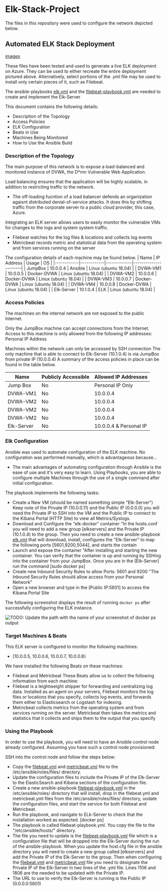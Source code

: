 # Elk-Stack-Project
The files in this repository were used to configure the network depicted below.
## Automated ELK Stack Deployment
[images](https://github.com/ADugal1/Elk-Stack-Project/blob/main/Images/Network_Diagram_Capture.png)

These files have been tested and used to generate a live ELK deployment on Azure. They can be used to either recreate the entire deployment pictured above. Alternatively, select portions of the .yml file may be used to install only certain pieces of it, such as Filebeat.

The ansible-playbooks [elk.yml](https://github.com/ADugal1/Elk-Stack-Project/blob/main/_13-Elk-Stack-Project_Activities_Stu_Day_1_Resources_install-elk.yml) and the [filebeat-playbook.yml](https://github.com/ADugal1/Elk-Stack-Project/blob/main/_13-Elk-Stack-Project_Activities_Stu_Day_2_Resources_filebeat-config.yml) are needed to create and implement the Elk-Server

This document contains the following details:
- Description of the Topology
- Access Policies
- ELK Configuration
 - Beats in Use
 - Machines Being Monitored
- How to Use the Ansible Build


### Description of the Topology

The main purpose of this network is to expose a load-balanced and monitored instance of DVWA, the D*mn Vulnerable Web Application.

Load balancing ensures that the application will be highly scalable, in addition to restricting traffic to the network.
- The off-loading fucntion of a load balancer defends an organization agaisnt distributed denial-of-service attacks. It does this by shifting traffic from the corporate server to a public cloud provider, this case, Azure. 

Integrating an ELK server allows users to easily monitor the vulnerable VMs for changes to the logs and system system traffic.
- Filebeat watches for the log files & locations and collects log events
- Metricbeat records metric and statistical data from the operating system and from services running on the server

The configuration details of each machine may be found below.
| Name       | IP Address | Usage       | OS                   |
|------------|------------|-------------|----------------------|
| JumpBox    | 10.0.0.4   | Ansible     | Linux (ubuntu 18.04) |
| DVWA-VM1   | 10.0.0.5   | Docker-DVWA | Linux (ubuntu 18.04) |
| DVWA-VM2   | 10.0.0.6   | Docker-DVWA | Linux (ubuntu 18.04) |
| DVWA-VM3   | 10.0.0.7   | Docker-DVWA | Linux (ubuntu 18.04) |
| DVWA-VM4   | 10.0.0.8   | Docker-DVWA | Linux (ubuntu 18.04) |
| Elk-Server | 10.1.0.4   | ELK         | Linux (ubuntu 18.04) |

### Access Policies

The machines on the internal network are not exposed to the public Internet. 

Only the JumpBox machine can accept connections from the Internet. Access to this machine is only allowed from the following IP addresses:
Personal IP Address

Machines within the network can only be accessed by SSH connection
  The only machine that is able to connect to Elk-Server (10.1.0.4) is via JumpBox from private IP (10.0.0.4)
A summary of the access policies in place can be found in the table below.

| Name       | Publicly Accessible | Allowed IP Addresses   |
|------------|---------------------|------------------------|
| Jump Box   | No                  | Personal IP Only       |
| DVWA-VM1   | No                  | 10.0.0.4               |
| DVWA-VM2   | No                  | 10.0.0.4               |
| DVWA-VM2   | No                  | 10.0.0.4               |
| DVWA-VM2   | No                  | 10.0.0.4               |
| Elk-Server | No                  | 10.0.0.4 & Personal IP |

### Elk Configuration

Ansible was used to automate configuration of the ELK machine. No configuration was performed manually, which is advantageous because...
- The main advantages of automating configuration through Ansible is the ease of use and it's very easy to learn. Using Playbooks, you are able to configure multiple Machines through the use of a single command after initial configuration.

The playbook implements the following tasks:
- Create a New VM (should be named something simple "Elk-Server") Keep note of the Private IP (10.0.0.11) and the Public IP (0.0.0.0) you will need the Private IP to SSH into the VM and the Public IP to connect to the Kibana Portal (HTTP Site) to view all Metrics/Syslogs.
- Download and Configure the "elk-docker" container "In the hosts.conf you will need to add a new group [elkservers] and the Private IP (10.1.0.4) to the group. Then you need to create a new ansible-playbook [elk.yml](https://github.com/ADugal1/Elk-Stack-Project/blob/main/_13-Elk-Stack-Project_Activities_Stu_Day_1_Resources_install-elk.yml) that will download, install, configures the "Elk-Server" to map the following ports [5601,9200,5044], and starts the contain
- Launch and expose the container "After installing and starting the new container. You can verify that the container is up and running by SSHing into the container from your JumpBox. Once you are in the [Elk-Server] run the command [sudo docker ps]
- Create new Inbound Security Rules to allow Ports: 5601 and 9200 "The Inbound Security Rules should allow access from your Personal Network"
- Open a new browser and type in the [Public IP:5601] to access the Kibana Portal Site


The following screenshot displays the result of running `docker ps` after successfully configuring the ELK instance.


![TODO: Update the path with the name of your screenshot of docker ps output](Images/docker_ps_output.png)

### Target Machines & Beats
This ELK server is configured to monitor the following machines:
- [10.0.0.5, 10.0.0.6, 10.0.0.7, 10.0.0.8}

We have installed the following Beats on these machines:
- Filebeat and Metricbeat
These Beats allow us to collect the following information from each machine:
- Filebeat is a leightweight shipper for forwarding and centralizing log data. Installed as an agent on your servers, Filebeat monitors the log files or locations that you specify, collects log events, and forwards them either to Elasticsearch or Logstash for indexing.
- Metricbeat collects metrics from the operating system and from services running on the server. Metricbeat then takes the metrics and statistics that it collects and ships them to the output that you specify

### Using the Playbook
In order to use the playbook, you will need to have an Ansible control node already configured. Assuming you have such a control node provisioned: 

SSH into the control node and follow the steps below:
- Copy the [filebeat.yml](https://github.com/ADugal1/Elk-Stack-Project/blob/main/filebeat-config.yml) and [metricbeat.yml](https://github.com/ADugal1/Elk-Stack-Project/blob/main/metricbeat.yml) file to the /etc/ansible/roles/files/ directory.
- Update the configuration files to include the Private IP of the Elk-Server to the ElasticSearch and Kibana sections of the configuration file.
- Create a new ansible-playbook  [filebeat-playbook.yml](https://github.com/ADugal1/Elk-Stack-Project/blob/main/_13-Elk-Stack-Project_Activities_Stu_Day_2_Resources_filebeat-config.yml) in the /etc/ansible/roles/ directory that will install, drop in the filebeat.yml and metricbeat.yml files from the /etc/ansible/roles/files/ directory, uodate the configuration files, and start the service for both Filebeat and Metricbeat.
- Run the playbook, and navigate to ELk-Server to check that the installation worked as expected. [docker ps]
- The playbook is called filebeat-playbook.yml. You copy the file to the "/etc/ansible/hosts/" directory.
- The file you need to update is the [filebeat-playbook.yml](https://github.com/ADugal1/Elk-Stack-Project/blob/main/_13-Elk-Stack-Project_Activities_Stu_Day_2_Resources_filebeat-config.yml) file which is a configuration file that will be dropped into the Elk-Server during the run of the ansible-playbook. When you update the host.cfg file in the ansible directory you will need to create a new group called [elkservers] and add the Private IP of the Elk-Server to the group. Then when configuring the [filebeat.yml](https://github.com/ADugal1/Elk-Stack-Project/blob/main/filebeat-config.yml) and [metricbeat.yml](https://github.com/ADugal1/Elk-Stack-Project/blob/main/metricbeat.yml)  file you need to designate the Private IP of the Elk-Server in two lines of the .yml file. Lines 1106 and 1806 are the needed to be updated with the Private IP.
- The URL to use to verify the Elk-Server is running is the Public IP (0.0.0.0:5601)

